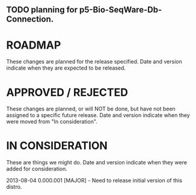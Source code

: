 ## TODO planning for p5-Bio-SeqWare-Db-Connection.

# ROADMAP
These changes are planned for the release specified. Date and version indicate when they are expected to be released.

# APPROVED / REJECTED
These changes are planned, or will NOT be done, but have not been assigned to a specific future release. Date and version indicate when they were moved from "In consideration". 

# IN CONSIDERATION
These are things we might do. Date and version indicate when they were added for consideration.

2013-08-04 0.000.001 [MAJOR] - Need to release initial version of this distro.